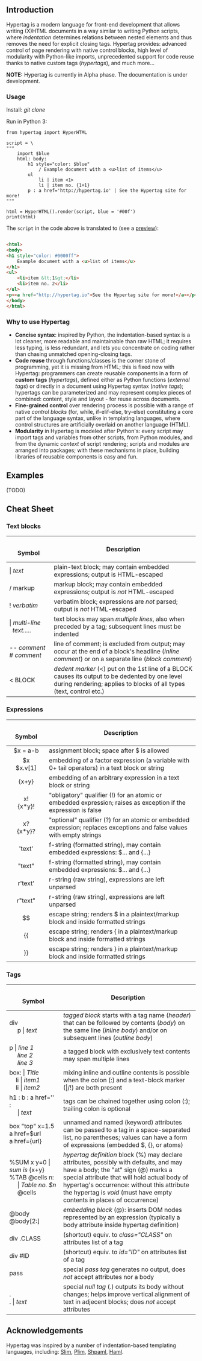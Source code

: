 ## Introduction

Hypertag is a modern language for front-end development that allows
writing (X)HTML documents in a way similar to writing Python scripts,
where _indentation_ determines relations between nested elements 
and thus removes the need for explicit closing tags.
Hypertag provides: advanced control of page rendering with
native control blocks, high level of modularity with Python-like imports,
unprecedented support for code reuse thanks to native custom tags (_hypertags_),
and much more...

**NOTE:** Hypertag is currently in Alpha phase. The documentation is under development.

### Usage

Install: _git clone_

Run in Python 3:
```python3
from hypertag import HyperHTML

script = \
"""
    import $blue
    html: body:
        h1 style="color: $blue"
            / Example document with a <u>list of items</u>
        ul
            li | item <1>
            li | item no. {1+1}
        p : a href='http://hypertag.io' | See the Hypertag site for more!
"""

html = HyperHTML().render(script, blue = '#00f')
print(html)
```

The `script` in the code above is translated to
(see a [preview](http://htmlpreview.github.io/?https://github.com/mwojnars/hypertag/blob/main/test/sample_usage.html)):

```html

<html>
<body>
<h1 style="color: #0000ff">
    Example document with a <u>list of items</u>
</h1>
<ul>
    <li>item &lt;1&gt;</li>
    <li>item no. 2</li>
</ul>
<p><a href="http://hypertag.io">See the Hypertag site for more!</a></p>
</body>
</html>
```

### Why to use Hypertag

- **Concise syntax**: inspired by Python, the indentation-based syntax is a lot cleaner, 
  more readable and maintainable than raw HTML; it requires less typing, is less redundant,
  and lets you concentrate on coding rather than chasing unmatched opening-closing tags.
- **Code reuse** through functions/classes is the corner stone of programming,
  yet it is missing from HTML; this is fixed now with Hypertag:
  programmers can create reusable components in a form of **custom tags** (_hypertags_), 
  defined either as Python functions (_external tags_) 
  or directly in a document using Hypertag syntax (_native tags_);
  hypertags can be parameterized and may represent complex pieces 
  of combined: content, style and layout - for reuse across documents.
- **Fine-grained control** over rendering process is possible with
  a range of native _control blocks_ (for, while, if-elif-else, try-else) 
  constituting a core part of the language syntax, unlike in templating languages, 
  where control structures are artificially overlaid on another language (HTML).
- **Modularity** in Hypertag is modeled after Python's: 
  every script may import tags and variables from other scripts,
  from Python modules, and from the dynamic _context_ of script rendering;
  scripts and modules are arranged into packages;
  with these mechanisms in place, building libraries of reusable components is easy and fun.


## Examples

(TODO)

## Cheat Sheet

### Text blocks

| &nbsp;<br> Symbol <br><img width=200/> | &nbsp;<br> Description <br>&nbsp; |
| ------------- | --------------- | 
| &#124; _text_   | plain-text block; may contain embedded expressions; output is HTML-escaped |
| / markup        | markup block; may contain embedded expressions; output is *not* HTML-escaped |
| ! _verbatim_    | verbatim block; expressions are *not* parsed; output is *not* HTML-escaped |
| &#124; _multi-line_<br>&nbsp;&nbsp;_text....._ | text blocks may span *multiple lines*, also when preceded by a tag; subsequent lines must be indented |
| -- _comment_ <br> # _comment_ | line of comment; is excluded from output; may occur at the end of a block's headline (_inline comment_) or on a separate line (_block comment_) |
| < BLOCK       | _dedent marker_ (<) put on the 1st line of a BLOCK causes its output to be dedented by one level during rendering; applies to blocks of all types (text, control etc.) |

### Expressions

| &nbsp;<br> Symbol <br><img width=150/> | &nbsp;<br> Description <br>&nbsp; |
| :------:          | --------------- | 
| $x = a-b          | assignment block; space after $ is allowed |
| $x <br> $x.v[1]   | embedding of a factor expression (a variable with 0+ tail operators) in a text block or string |
| {x+y}             | embedding of an arbitrary expression in a text block or string |
| x! <br> {x*y}!    | "obligatory" qualifier (!) for an atomic or embedded expression; raises as exception if the expression is false |
| x? <br> {x*y}?    | "optional" qualifier (?) for an atomic or embedded expression; replaces exceptions and false values with empty strings |
| 'text'    | f-string (formatted string), may contain embedded expressions: $... and {...} |
| "text"    | f-string (formatted string), may contain embedded expressions: $... and {...} |
| r'text'   | r-string (raw string), expressions are left unparsed |
| r"text"   | r-string (raw string), expressions are left unparsed |
| $$        | escape string; renders $ in a plaintext/markup block and inside formatted strings |
| {{        | escape string; renders { in a plaintext/markup block and inside formatted strings |
| }}        | escape string; renders } in a plaintext/markup block and inside formatted strings |
<!---
| %TAG      | reference to a tag in an expression (_not implemented yet_) |
--->

### Tags

| &nbsp;<br> Symbol <br><img width=500/> | &nbsp;<br> Description <br>&nbsp; |
| ------------- | --------------- | 
| div <br>&nbsp;&nbsp;&nbsp;&nbsp; p &#124; _text_  | _tagged block_ starts with a tag name (_header_) that can be followed by contents (_body_) on the same line (_inline body_) and/or on subsequent lines (_outline body_) |
| p &#124; _line 1_<br>&nbsp;&nbsp;&nbsp;&nbsp; _line 2_<br>&nbsp;&nbsp;&nbsp;&nbsp; _line 3_ | a tagged block with exclusively text contents may span multiple lines |
| box: &#124; _Title_<br>&nbsp;&nbsp;&nbsp; li &#124; _item1_<br>&nbsp;&nbsp;&nbsp; li &#124; _item2_ | mixing inline and outline contents is possible when the colon (:) and a text-block marker (&#124;/!) are both present |
| h1 : b : a href='' : <br>&nbsp;&nbsp;&nbsp;&nbsp; &#124; _text_  | tags can be chained together using colon (:); trailing colon is optional |
| box "top" x=1.5 <br>a href=$url <br>a href={url} | unnamed and named (keyword) attributes can be passed to a tag in a space-separated list, no parentheses; values can have a form of expressions (embedded $, {}, or atoms) |
| %SUM x y=0 &#124; _sum is_ {x+y}<br>%TAB @cells n:<br>&nbsp;&nbsp;&nbsp;&nbsp; &#124; _Table no. $n_<br>&nbsp;&nbsp;&nbsp;&nbsp; @cells | _hypertag definition_ block (%) may declare attributes, possibly with defaults, and may have a body; the "at" sign (@) marks a special attribute that will hold actual body of hypertag's occurrence: without this attribute the hypertag is _void_ (must have empty contents in places of occurrence) |
| @body <br> @body[2:] | _embedding block_ (@): inserts DOM nodes represented by an expression (typically a body attribute inside hypertag definition) |
| div .CLASS        | (shortcut) equiv. to *class="CLASS"* on attributes list of a tag |
| div #ID           | (shortcut) equiv. to *id="ID"* on attributes list of a tag |
| pass              | special _pass tag_ generates no output, does *not* accept attributes nor a body |
| . <br> . &#124; _text_ | special _null tag_ (.) outputs its body without changes; helps improve vertical alignment of text in adjecent blocks; does *not* accept attributes |
<!---
| TAG x=1.0 y={v+1} | named (keyword) attributes of a tag occurrence; space-separated, no parentheses |
| TAG "yes" 3 True  | unnamed attributes of a tag occurrence; values are matched to formal attributes in a way similar to how Python matches function arguments (by order) |
--->


## Acknowledgements

Hypertag was inspired by a number of indentation-based templating languages, including:
[Slim](http://slim-lang.com/), [Plim](https://plim.readthedocs.io/en/latest/index.html),
[Shpaml](http://shpaml.com/), [Haml](https://haml.info/).
